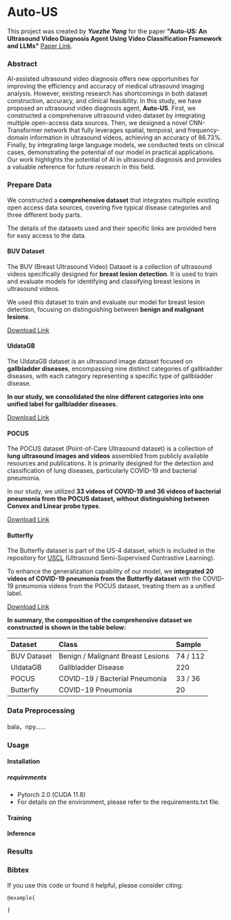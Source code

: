 # Auto-US

This project was created by ***Yuezhe Yang*** for the paper **"Auto-US: An Ultrasound Video Diagnosis Agent Using Video Classification Framework and LLMs"** [Paper Link](http://exemple.com).

### Abstract

AI-assisted ultrasound video diagnosis offers new opportunities for improving the efficiency and accuracy of medical ultrasound imaging analysis. However, existing research has shortcomings in both dataset construction, accuracy, and clinical feasibility. In this study, we have proposed an ultrasound video diagnosis agent, **Auto-US**. First, we constructed a comprehensive ultrasound video dataset by integrating multiple open-access data sources. Then, we designed a novel CNN-Transformer network that fully leverages spatial, temporal, and frequency-domain information in ultrasound videos, achieving an accuracy of 86.73%. Finally, by integrating large language models, we conducted tests on clinical cases, demonstrating the potential of our model in practical applications. Our work highlights the potential of AI in ultrasound diagnosis and provides a valuable reference for future research in this field.

### Prepare Data

We constructed a **comprehensive dataset** that integrates multiple existing open access data sources, covering five typical disease categories and three different body parts.

The details of the datasets used and their specific links are provided here for easy access to the data.

#### BUV Dataset

The BUV (Breast Ultrasound Video) Dataset is a collection of ultrasound videos specifically designed for **breast lesion detection**. It is used to train and evaluate models for identifying and classifying breast lesions in ultrasound videos.

We used this dataset to train and evaluate our model for breast lesion detection, focusing on distinguishing between **benign and malignant lesions**.

[Download Link](https://github.com/jhl-Det/CVA-Net)

#### UIdataGB

The UIdataGB dataset is an ultrasound image dataset focused on **gallbladder diseases**, encompassing nine distinct categories of gallbladder diseases, with each category representing a specific type of gallbladder disease.

**In our study, we consolidated the nine different categories into one unified label for gallbladder diseases.**

[Download Link](https://data.mendeley.com/datasets/r6h24d2d3y/1)

#### POCUS

The POCUS dataset (Point-of-Care Ultrasound dataset) is a collection of **lung ultrasound images and videos** assembled from publicly available resources and publications. It is primarily designed for the detection and classification of lung diseases, particularly COVID-19 and bacterial pneumonia.

In our study, we utilized **33 videos of COVID-19 and 36 videos of bacterial pneumonia from the POCUS dataset, without distinguishing between Convex and Linear probe types**.

[Download Link](https://github.com/cossiomanuel/covid19_pocus_ultrasound/tree/master/data)

#### Butterfly

The Butterfly dataset is part of the US-4 dataset, which is included in the repository for [USCL](https://github.com/983632847/USCL) (Ultrasound Semi-Supervised Contrastive Learning).

To enhance the generalization capability of our model, we **integrated 20 videos of COVID-19 pneumonia from the Butterfly dataset** with the COVID-19 pneumonia videos from the POCUS dataset, treating them as a unified label.

[Download Link](https://github.com/983632847/USCL)

**In summary, the composition of the comprehensive dataset we constructed is shown in the table below:**

| Dataset     | Class                             | Sample   |
| :---------- | :-------------------------------- | :------- |
| BUV Dataset | Benign / Malignant Breast Lesions | 74 / 112 |
| UIdataGB    | Gallbladder Disease               | 220      |
| POCUS       | COVID-19 / Bacterial Pneumonia    | 33 / 36  |
| Butterfly   | COVID-19 Pneumonia                | 20       |

### Data Preprocessing

bala，npy……

### Usage

#### Installation

##### requirements

- Pytorch 2.0 (CUDA 11.8)
- For details on the environment, please refer to the requirements.txt file.

#### Training

#### Inference

### Results

### Bibtex

If you use this code or found it helpful, please consider citing:

```
@example{

}

```
